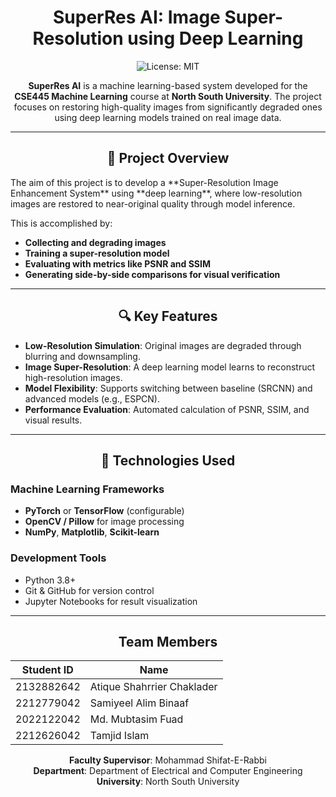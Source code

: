 <div align="center">
  
# SuperRes AI: Image Super-Resolution using Deep Learning

![License: MIT](https://img.shields.io/badge/License-MIT-yellow.svg)

**SuperRes AI** is a machine learning-based system developed for the **CSE445 Machine Learning** course at **North South University**. The project focuses on restoring high-quality images from significantly degraded ones using deep learning models trained on real image data.
</div>

---
<div align="center">
  
## 📌 Project Overview
</div>
The aim of this project is to develop a **Super-Resolution Image Enhancement System** using **deep learning**, where low-resolution images are restored to near-original quality through model inference. 

This is accomplished by:
- **Collecting and degrading images**
- **Training a super-resolution model**
- **Evaluating with metrics like PSNR and SSIM**
- **Generating side-by-side comparisons for visual verification**

---
<div align="center">
  
## 🔍 Key Features

</div>

- **Low-Resolution Simulation**: Original images are degraded through blurring and downsampling.
- **Image Super-Resolution**: A deep learning model learns to reconstruct high-resolution images.
- **Model Flexibility**: Supports switching between baseline (SRCNN) and advanced models (e.g., ESPCN).
- **Performance Evaluation**: Automated calculation of PSNR, SSIM, and visual results.

---
<div align="center">
  
## 🧠 Technologies Used

</div>

### Machine Learning Frameworks
- **PyTorch** or **TensorFlow** (configurable)
- **OpenCV / Pillow** for image processing
- **NumPy**, **Matplotlib**, **Scikit-learn**

### Development Tools
- Python 3.8+
- Git & GitHub for version control
- Jupyter Notebooks for result visualization

---

<div align="center">
  
## Team Members

| Student ID   | Name                        |
|--------------|-----------------------------|
| 2132882642   | Atique Shahrrier Chaklader  |
| 2212779042   | Samiyeel Alim Binaaf        |
| 2022122042   | Md. Mubtasim Fuad           |
| 2212626042   | Tamjid Islam                |

**Faculty Supervisor**: Mohammad Shifat-E-Rabbi  
**Department**: Department of Electrical and Computer Engineering  
**University**: North South University
</div>
